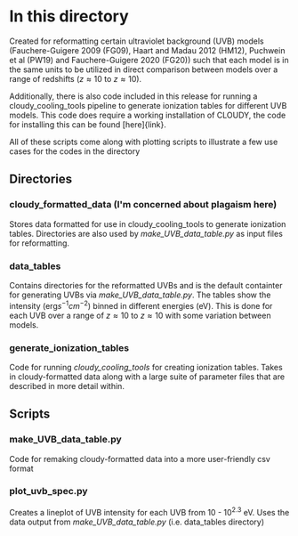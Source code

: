 # In this directory

Created for reformatting certain ultraviolet background (UVB) models (Fauchere-Guigere 
2009 (FG09), Haart and Madau 2012 (HM12), Puchwein et al (PW19) and 
Fauchere-Guigere 2020 (FG20)) such that each model is in the same units
to be utilized in direct comparison between models over a
range of redshifts ($z\approx 10$ to $z\approx 10$).

Additionally, there is also code included in this release for running a cloudy_cooling_tools
pipeline to generate ionization tables for different UVB models. This code does require
a working installation of CLOUDY, the code for installing this can be found [here]{link}.

All of these scripts come along with plotting scripts to illustrate a few use cases for
the codes in the directory


## Directories

### cloudy_formatted_data (I'm concerned about plagaism here)
Stores data formatted for use in cloudy_cooling_tools to generate ionization tables.
Directories are also used by *make_UVB_data_table.py* as input files for reformatting.

### data_tables
Contains directories for the reformatted UVBs and is the default containter 
for generating UVBs via *make_UVB_data_table.py*. The tables show the intensity
(erg$s^{-1}cm^{-2}$) binned in different energies (eV). This is done for each UVB
over a range of $z\approx 10$ to $z\approx 10$ with some variation between models.

### generate_ionization_tables
Code for running *cloudy_cooling_tools* for creating ionization tables. Takes in
cloudy-formatted data along with a large suite of parameter files that are described
in more detail within.

## Scripts

### make_UVB_data_table.py
Code for remaking cloudy-formatted data into a more user-friendly csv format

### plot_uvb_spec.py
Creates a lineplot of UVB intensity for each UVB from $10$ - $10^{2.3}$ eV. Uses
the data output from *make_UVB_data_table.py* (i.e. data_tables directory)